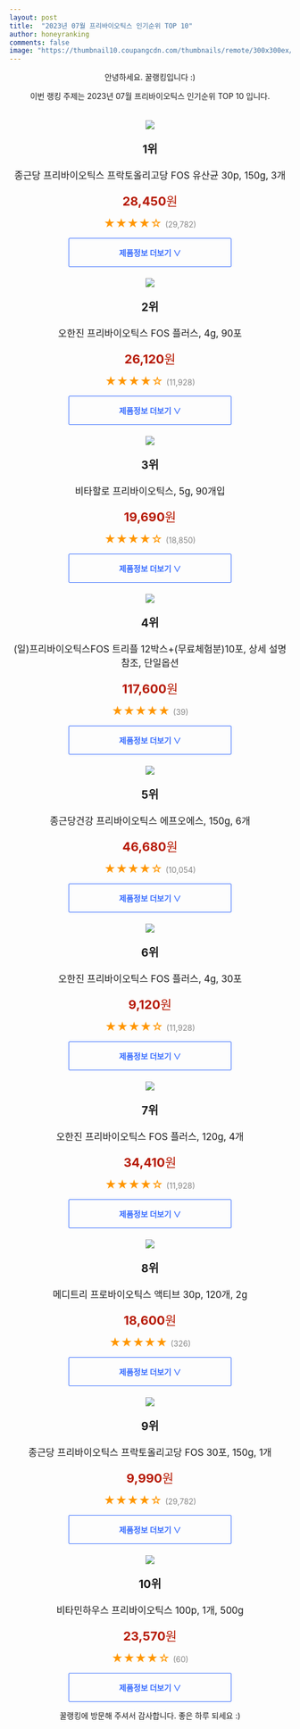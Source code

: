 ```yaml
---
layout: post
title:  "2023년 07월 프리바이오틱스 인기순위 TOP 10"
author: honeyranking
comments: false
image: "https://thumbnail10.coupangcdn.com/thumbnails/remote/300x300ex/image/retail/images/1149136104183512-b8c2124b-db8a-4a70-9c3d-3539d1defa9a.jpg"
---
```

<p style="text-align: center;">안녕하세요. 꿀랭킹입니다 :)</p>
<p style="text-align: center;">이번 랭킹 주제는 2023년 07월 프리바이오틱스 인기순위 TOP 10 입니다.</p><center><img src="https://thumbnail10.coupangcdn.com/thumbnails/remote/300x300ex/image/retail/images/1149136104183512-b8c2124b-db8a-4a70-9c3d-3539d1defa9a.jpg" style="margin-top:20px" /></center><p style="text-align: center; font-size: 20px"><b>1위</b></p><p style="text-align: center; font-size: 17px">종근당 프리바이오틱스 프락토올리고당 FOS 유산균 30p, 150g, 3개</p><p style="text-align: center;"><span style="color: #b61800; font-size: 22px;"><b>28,450</b>원</span></p><p style="text-align: center;"><span style="color: #ff9600; font-size: 20px;">★★★★☆ </span><span style="color: #878787;">(29,782)</span></p><center><a href="https://link.coupang.com/a/3mOCw"><div style="font-size: 14px; display: inline-block; padding: 15px 90px; color: #346aff; border-radius: 2px; border: 1px solid #346aff; cursor: pointer;"><b>제품정보 더보기 &or;</b></div></a></center><center><img src="https://thumbnail9.coupangcdn.com/thumbnails/remote/300x300ex/image/retail/images/2019280838378640-01eeaca8-aab5-41da-b542-8292b0914bdf.jpg" style="margin-top:20px" /></center><p style="text-align: center; font-size: 20px"><b>2위</b></p><p style="text-align: center; font-size: 17px">오한진 프리바이오틱스 FOS 플러스, 4g, 90포</p><p style="text-align: center;"><span style="color: #b61800; font-size: 22px;"><b>26,120</b>원</span></p><p style="text-align: center;"><span style="color: #ff9600; font-size: 20px;">★★★★☆ </span><span style="color: #878787;">(11,928)</span></p><center><a href="https://link.coupang.com/a/3mOCx"><div style="font-size: 14px; display: inline-block; padding: 15px 90px; color: #346aff; border-radius: 2px; border: 1px solid #346aff; cursor: pointer;"><b>제품정보 더보기 &or;</b></div></a></center><center><img src="https://thumbnail10.coupangcdn.com/thumbnails/remote/300x300ex/image/retail/images/674644710065969-b81172cd-b5b7-411e-94aa-a3c22959b371.jpg" style="margin-top:20px" /></center><p style="text-align: center; font-size: 20px"><b>3위</b></p><p style="text-align: center; font-size: 17px">비타할로 프리바이오틱스, 5g, 90개입</p><p style="text-align: center;"><span style="color: #b61800; font-size: 22px;"><b>19,690</b>원</span></p><p style="text-align: center;"><span style="color: #ff9600; font-size: 20px;">★★★★☆ </span><span style="color: #878787;">(18,850)</span></p><center><a href="https://link.coupang.com/a/3mOCy"><div style="font-size: 14px; display: inline-block; padding: 15px 90px; color: #346aff; border-radius: 2px; border: 1px solid #346aff; cursor: pointer;"><b>제품정보 더보기 &or;</b></div></a></center><center><img src="https://thumbnail10.coupangcdn.com/thumbnails/remote/300x300ex/image/vendor_inventory/2653/18716fa5258209ad680c76e5828afe7613d9b9726521968f733afba2f1b2.jpg" style="margin-top:20px" /></center><p style="text-align: center; font-size: 20px"><b>4위</b></p><p style="text-align: center; font-size: 17px">(일)프리바이오틱스FOS 트리플 12박스+(무료체험분)10포, 상세 설명 참조, 단일옵션</p><p style="text-align: center;"><span style="color: #b61800; font-size: 22px;"><b>117,600</b>원</span></p><p style="text-align: center;"><span style="color: #ff9600; font-size: 20px;">★★★★★ </span><span style="color: #878787;">(39)</span></p><center><a href="https://link.coupang.com/a/3mOCz"><div style="font-size: 14px; display: inline-block; padding: 15px 90px; color: #346aff; border-radius: 2px; border: 1px solid #346aff; cursor: pointer;"><b>제품정보 더보기 &or;</b></div></a></center><center><img src="https://thumbnail7.coupangcdn.com/thumbnails/remote/300x300ex/image/retail/images/1239997224452376-a389c1e4-ce18-4252-806f-7c9c23c5bd06.jpg" style="margin-top:20px" /></center><p style="text-align: center; font-size: 20px"><b>5위</b></p><p style="text-align: center; font-size: 17px">종근당건강 프리바이오틱스 에프오에스, 150g, 6개</p><p style="text-align: center;"><span style="color: #b61800; font-size: 22px;"><b>46,680</b>원</span></p><p style="text-align: center;"><span style="color: #ff9600; font-size: 20px;">★★★★☆ </span><span style="color: #878787;">(10,054)</span></p><center><a href="https://link.coupang.com/a/3mOCA"><div style="font-size: 14px; display: inline-block; padding: 15px 90px; color: #346aff; border-radius: 2px; border: 1px solid #346aff; cursor: pointer;"><b>제품정보 더보기 &or;</b></div></a></center><center><img src="https://thumbnail6.coupangcdn.com/thumbnails/remote/300x300ex/image/retail/images/3281554946843-6a36984c-b132-47d9-b872-327ef3ef5a4b.jpg" style="margin-top:20px" /></center><p style="text-align: center; font-size: 20px"><b>6위</b></p><p style="text-align: center; font-size: 17px">오한진 프리바이오틱스 FOS 플러스, 4g, 30포</p><p style="text-align: center;"><span style="color: #b61800; font-size: 22px;"><b>9,120</b>원</span></p><p style="text-align: center;"><span style="color: #ff9600; font-size: 20px;">★★★★☆ </span><span style="color: #878787;">(11,928)</span></p><center><a href="https://link.coupang.com/a/3mOCB"><div style="font-size: 14px; display: inline-block; padding: 15px 90px; color: #346aff; border-radius: 2px; border: 1px solid #346aff; cursor: pointer;"><b>제품정보 더보기 &or;</b></div></a></center><center><img src="https://thumbnail9.coupangcdn.com/thumbnails/remote/300x300ex/image/retail/images/b5c082af-834e-495e-b0c1-598abab916dc8547294849416348791.png" style="margin-top:20px" /></center><p style="text-align: center; font-size: 20px"><b>7위</b></p><p style="text-align: center; font-size: 17px">오한진 프리바이오틱스 FOS 플러스, 120g, 4개</p><p style="text-align: center;"><span style="color: #b61800; font-size: 22px;"><b>34,410</b>원</span></p><p style="text-align: center;"><span style="color: #ff9600; font-size: 20px;">★★★★☆ </span><span style="color: #878787;">(11,928)</span></p><center><a href="https://link.coupang.com/a/3mOCC"><div style="font-size: 14px; display: inline-block; padding: 15px 90px; color: #346aff; border-radius: 2px; border: 1px solid #346aff; cursor: pointer;"><b>제품정보 더보기 &or;</b></div></a></center><center><img src="https://thumbnail8.coupangcdn.com/thumbnails/remote/300x300ex/image/retail/images/671edb3e-76d6-45af-bd7c-e6a710d238726513563560975799018.png" style="margin-top:20px" /></center><p style="text-align: center; font-size: 20px"><b>8위</b></p><p style="text-align: center; font-size: 17px">메디트리 프로바이오틱스 액티브 30p, 120개, 2g</p><p style="text-align: center;"><span style="color: #b61800; font-size: 22px;"><b>18,600</b>원</span></p><p style="text-align: center;"><span style="color: #ff9600; font-size: 20px;">★★★★★ </span><span style="color: #878787;">(326)</span></p><center><a href="https://link.coupang.com/a/3mOCD"><div style="font-size: 14px; display: inline-block; padding: 15px 90px; color: #346aff; border-radius: 2px; border: 1px solid #346aff; cursor: pointer;"><b>제품정보 더보기 &or;</b></div></a></center><center><img src="https://thumbnail8.coupangcdn.com/thumbnails/remote/300x300ex/image/product/image/vendoritem/2018/10/24/3549112929/eca8e0aa-0a68-4a60-9f77-3209961e99cc.jpg" style="margin-top:20px" /></center><p style="text-align: center; font-size: 20px"><b>9위</b></p><p style="text-align: center; font-size: 17px">종근당 프리바이오틱스 프락토올리고당 FOS 30포, 150g, 1개</p><p style="text-align: center;"><span style="color: #b61800; font-size: 22px;"><b>9,990</b>원</span></p><p style="text-align: center;"><span style="color: #ff9600; font-size: 20px;">★★★★☆ </span><span style="color: #878787;">(29,782)</span></p><center><a href="https://link.coupang.com/a/3mOCE"><div style="font-size: 14px; display: inline-block; padding: 15px 90px; color: #346aff; border-radius: 2px; border: 1px solid #346aff; cursor: pointer;"><b>제품정보 더보기 &or;</b></div></a></center><center><img src="https://thumbnail8.coupangcdn.com/thumbnails/remote/300x300ex/image/retail/images/2022/01/17/11/7/602f01fe-2af4-4fc8-9309-cad953a44049.jpg" style="margin-top:20px" /></center><p style="text-align: center; font-size: 20px"><b>10위</b></p><p style="text-align: center; font-size: 17px">비타민하우스 프리바이오틱스 100p, 1개, 500g</p><p style="text-align: center;"><span style="color: #b61800; font-size: 22px;"><b>23,570</b>원</span></p><p style="text-align: center;"><span style="color: #ff9600; font-size: 20px;">★★★★☆ </span><span style="color: #878787;">(60)</span></p><center><a href="https://link.coupang.com/a/3mOCF"><div style="font-size: 14px; display: inline-block; padding: 15px 90px; color: #346aff; border-radius: 2px; border: 1px solid #346aff; cursor: pointer;"><b>제품정보 더보기 &or;</b></div></a></center><p style="text-align: center;">꿀랭킹에 방문해 주셔서 감사합니다. 좋은 하루 되세요 :)</p>